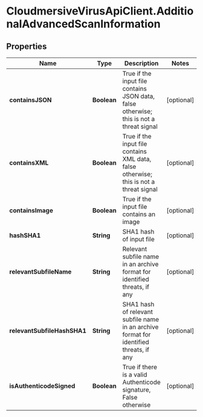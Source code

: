 # CloudmersiveVirusApiClient.AdditionalAdvancedScanInformation

## Properties
Name | Type | Description | Notes
------------ | ------------- | ------------- | -------------
**containsJSON** | **Boolean** | True if the input file contains JSON data, false otherwise; this is not a threat signal | [optional] 
**containsXML** | **Boolean** | True if the input file contains XML data, false otherwise; this is not a threat signal | [optional] 
**containsImage** | **Boolean** | True if the input file contains an image | [optional] 
**hashSHA1** | **String** | SHA1 hash of input file | [optional] 
**relevantSubfileName** | **String** | Relevant subfile name in an archive format for identified threats, if any | [optional] 
**relevantSubfileHashSHA1** | **String** | SHA1 hash of relevant subfile name in an archive format for identified threats, if any | [optional] 
**isAuthenticodeSigned** | **Boolean** | True if there is a valid Authenticode signature, False otherwise | [optional] 


